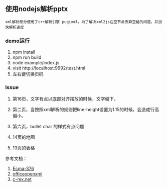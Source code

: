 ## 使用nodejs解析pptx

    xml解析部分使用了c++解析引擎 pugixml，为了解决xml2js在空节点丢弃空格的问题，并加快解析速度

### demo运行

1. npm install
2. npm run build
3. node example/index.js
4. visit http://localhost:9992/test.html
5. 左右键切换页码


### Issue

1. 第16页，文字有点以底部对齐摆放的时候，文字偏下。

2. 第二页，当按照xml解析的规则把line-height设置为1.15的时候，会造成行高偏小。

3. 第六页，bullet char 的样式有点问题

4. 14页的地图

5. 13页的表格


参考文档：
1. [Ecma-376](https://www.ecma-international.org/publications/standards/Ecma-376.htm)
2. [officeopenxml](http://officeopenxml.com)
3. [c-rex.net](https://c-rex.net/projects/samples/ooxml/e1/Part4/OOXML_P4_DOCX_PresentationML_topic_ID0ETTBGB.html)
